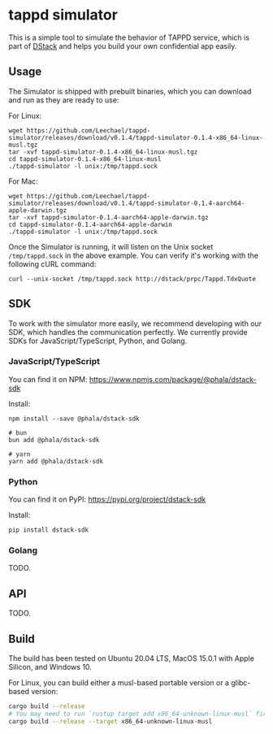 # tappd simulator

This is a simple tool to simulate the behavior of TAPPD service, which is part of [DStack](https://github.com/dstack-TEE/dstack/) and helps you build your own confidential app easily.

## Usage

The Simulator is shipped with prebuilt binaries, which you can download and run as they are ready to use:

For Linux:

```shell
wget https://github.com/Leechael/tappd-simulator/releases/download/v0.1.4/tappd-simulator-0.1.4-x86_64-linux-musl.tgz
tar -xvf tappd-simulator-0.1.4-x86_64-linux-musl.tgz
cd tappd-simulator-0.1.4-x86_64-linux-musl
./tappd-simulator -l unix:/tmp/tappd.sock
```

For Mac:

```shell
wget https://github.com/Leechael/tappd-simulator/releases/download/v0.1.4/tappd-simulator-0.1.4-aarch64-apple-darwin.tgz
tar -xvf tappd-simulator-0.1.4-aarch64-apple-darwin.tgz
cd tappd-simulator-0.1.4-aarch64-apple-darwin
./tappd-simulator -l unix:/tmp/tappd.sock
```

Once the Simulator is running, it will listen on the Unix socket `/tmp/tappd.sock` in the above example. You can verify it's working with the following cURL command:

```shell
curl --unix-socket /tmp/tappd.sock http://dstack/prpc/Tappd.TdxQuote
```

## SDK

To work with the simulator more easily, we recommend developing with our SDK, which handles the communication perfectly. We currently provide SDKs for JavaScript/TypeScript, Python, and Golang.

### JavaScript/TypeScript

You can find it on NPM: https://www.npmjs.com/package/@phala/dstack-sdk

Install:

```shell
npm install --save @phala/dstack-sdk

# bun
bun add @phala/dstack-sdk

# yarn
yarn add @phala/dstack-sdk
```

### Python

You can find it on PyPI: https://pypi.org/project/dstack-sdk

Install:

```shell
pip install dstack-sdk
```

### Golang

TODO.

## API

TODO.

## Build

The build has been tested on Ubuntu 20.04 LTS, MacOS 15.0.1 with Apple Silicon, and Windows 10.

For Linux, you can build either a musl-based portable version or a glibc-based version:

```bash
cargo build --release
# You may need to run `rustup target add x86_64-unknown-linux-musl` first.
cargo build --release --target x86_64-unknown-linux-musl
```